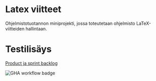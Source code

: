 # Latex viitteet
Ohjelmistotuotannon miniprojekti, jossa toteutetaan ohjelmisto LaTeX-viitteiden hallintaan.

# Testilisäys

[Product ja sprint backlog](https://docs.google.com/spreadsheets/d/1_GrzhJGGQyghViQuldFHEWCykgaDoEYmzQ-qJ1aEf-k/edit?usp=sharing)

![GHA workflow badge](https://github.com/tihvis/latex-viitteet/workflows/CI/badge.svg)
